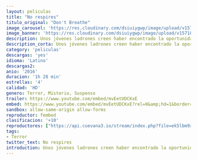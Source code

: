 ```yaml
---
layout: peliculas
title: "No respires"
titulo_original: "Don't Breathe"
image_carousel: 'https://res.cloudinary.com/dsiuiygwp/image/upload/v1571800585/no-respires-min_tnyyqt.jpg'
image_banner: 'https://res.cloudinary.com/dsiuiygwp/image/upload/v1571800587/maxresdefault_4_-min_o43apd.jpg'
description: Unos jóvenes ladrones creen haber encontrado la oportunidad de cometer el robo perfecto. Su objetivo será un ciego solitario, poseedor de millones de dólares ocultos. Pero tan pronto como entran en su casa serán conscientes de su error, pues se encontrarán atrapados y luchando por sobrevivir contra un psicópata con sus propios y temibles secretos.
description_corta: Unos jóvenes ladrones creen haber encontrado la oportunidad de cometer el robo perfecto. Su objetivo será un ciego solitario, poseedor de millones de dólares ocultos. Pero tan pronto como entran en su casa serán conscientes de su error, pues...
category: 'peliculas'
descargas: 'yes'
idioma: 'Latino'
descargas2:
anio: '2016'
duracion: '1h 28 min'
estrellas: '4'
calidad: 'HD'
genero: Terror, Misterio, Suspenso
trailer: https://www.youtube.com/embed/mvEetUDCKxE
embed: https://www.youtube.com/embed/mvEetUDCKxE?rel=0&amp;hd=1&border=0&wmode=opaque&enablejsapi=1&modestbranding=1&controls=1&showinfo=1
sandbox: allow-same-origin allow-forms
reproductor: fembed
clasificacion: '+10'
reproductores: ["https://api.cuevana3.io/stream/index.php?file=ek5lbm9xYWNrS0xYMTZLa2xNbkdvY3ZTb3BtZng4TGp6ZFpobGFMUGtPYmR6Nm1Ub1kvUjVjbldtS0NXeDQ2bGw1aHFZMnlRd3VQVTFxT2hwNURFNHRHU3A2Wm5rNWVqbTVOcmtYK2p0ZEtzcDJHZm81WT0"]
tags:
- Terror
twitter_text: No respires
introduction: Unos jóvenes ladrones creen haber encontrado la oportunidad de cometer el robo perfecto. Su objetivo será un ciego solitario, poseedor de millones de dólares ocultos. Pero tan pronto como entran en su casa serán conscientes de su error, pues...
---
```



 







